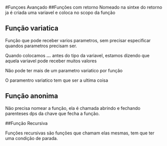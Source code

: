 #Funçoes Avançado
##Funções com retorno Nomeado
na sintxe do retorno ja é criada uma variavel e coloca no scopo da função
## Função variatica

Função que pode receber varios parametros, sem precisar especificar quandos parametros precisam ser.

Quando colocamos ***...*** antes do tipo da variavel, estamos dizendo que aquela variavel pode receber muitos valores   

Não pode ter mais de um parametro variatico por função

O paramentro variatico tem que ser a ultima coisa 

## Função anonima

Não precisa nomear a função, ela é chamada abrindo e fechando parenteses dps da chave que fecha a função.


##Função Recursiva

Funções recursivas são funções que chamam elas mesmas, 
tem que ter uma condição de parada.

